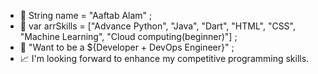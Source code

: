 - 👋 String name = "Aaftab Alam" ;
- 👀 var arrSkills = ["Advance Python", "Java", "Dart", "HTML", "CSS", "Machine Learning", "Cloud computing(beginner)"] ;
- 🌱 "Want to be a ${Developer + DevOps Engineer}" ;
- 📈 I'm looking forward to enhance my competitive programming skills.


<!---
Aaftab-Alam/Aaftab-Alam is a ✨ special ✨ repository because its `README.md` (this file) appears on your GitHub profile.
You can click the Preview link to take a look at your changes.
--->
